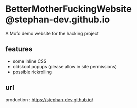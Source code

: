 # BetterMotherFuckingWebsite @stephan-dev.github.io
A Mofo demo website for the hacking project

## features
* some inline CSS
* oldskool popups (please allow in site permissions)
* possible rickrolling

## url
 production : https://stephan-dev.github.io/